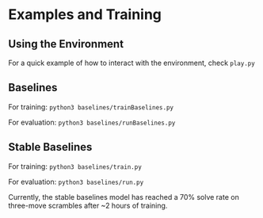 # Examples and Training

## Using the Environment

For a quick example of how to interact with the environment, check ```play.py```

## Baselines

For training: ```python3 baselines/trainBaselines.py```

For evaluation: ```python3 baselines/runBaselines.py```

## Stable Baselines

For training: ```python3 baselines/train.py```

For evaluation: ```python3 baselines/run.py```

Currently, the stable baselines model has reached a 70% solve rate on three-move scrambles after ~2 hours of training.
